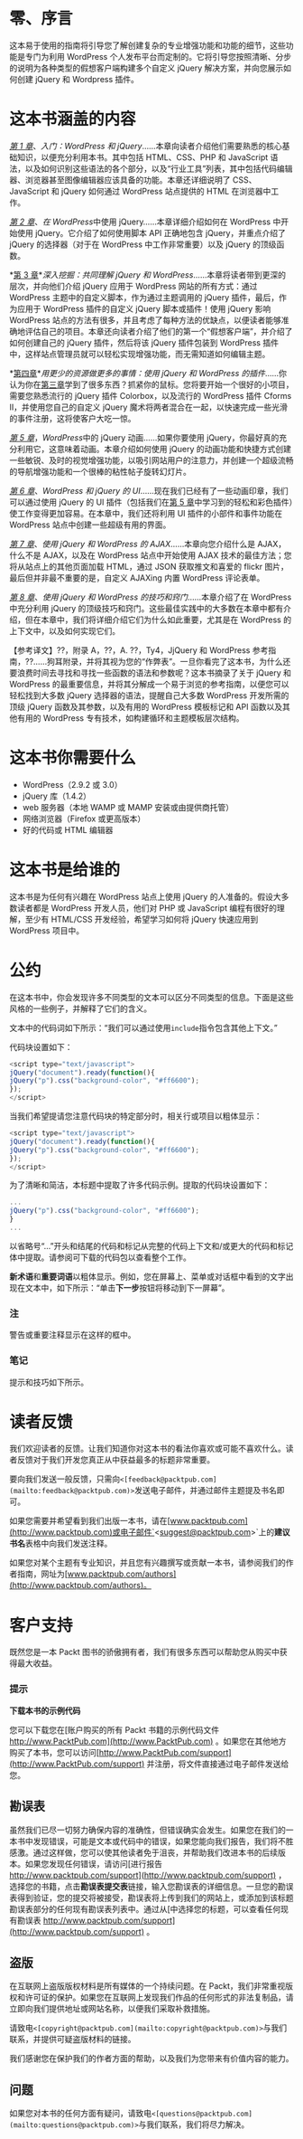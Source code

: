 # 零、序言

这本易于使用的指南将引导您了解创建复杂的专业增强功能和功能的细节，这些功能是专门为利用 WordPress 个人发布平台而定制的。它将引导您按照清晰、分步的说明为各种类型的假想客户端构建多个自定义 jQuery 解决方案，并向您展示如何创建 jQuery 和 Wordpress 插件。

# 这本书涵盖的内容

*[第 1 章](01.html "Chapter 1. Getting Started: WordPress and jQuery")*、*入门：WordPress 和 jQuery*……本章向读者介绍他们需要熟悉的核心基础知识，以便充分利用本书。其中包括 HTML、CSS、PHP 和 JavaScript 语法，以及如何识别这些语法的各个部分，以及“行业工具”列表，其中包括代码编辑器、浏览器甚至图像编辑器应该具备的功能。本章还详细说明了 CSS、JavaScript 和 jQuery 如何通过 WordPress 站点提供的 HTML 在浏览器中工作。

*[第 2 章](02.html "Chapter 2. Working with jQuery in WordPress")*、*在 WordPress*中使用 jQuery……本章详细介绍如何在 WordPress 中开始使用 jQuery。它介绍了如何使用脚本 API 正确地包含 jQuery，并重点介绍了 jQuery 的选择器（对于在 WordPress 中工作非常重要）以及 jQuery 的顶级函数。

*[第 3 章](03.html "Chapter 3. Digging Deeper: Understanding jQuery and WordPress Together")**深入挖掘：共同理解 jQuery 和 WordPress*……本章将读者带到更深的层次，并向他们介绍 jQuery 应用于 WordPress 网站的所有方式：通过 WordPress 主题中的自定义脚本，作为通过主题调用的 jQuery 插件，最后，作为应用于 WordPress 插件的自定义 jQuery 脚本或插件！使用 jQuery 影响 WordPress 站点的方法有很多，并且考虑了每种方法的优缺点，以便读者能够准确地评估自己的项目。本章还向读者介绍了他们的第一个“假想客户端”，并介绍了如何创建自己的 jQuery 插件，然后将该 jQuery 插件包装到 WordPress 插件中，这样站点管理员就可以轻松实现增强功能，而无需知道如何编辑主题。

*[第四章](04.html "Chapter 4. Doing a Lot More with Less: Making Use of Plugins for Both jQuery and WordPress")**用更少的资源做更多的事情：使用 jQuery 和 WordPress 的插件*……你认为你在[第三章](03.html "Chapter 3. Digging Deeper: Understanding jQuery and WordPress Together")学到了很多东西？抓紧你的鼠标。您将要开始一个很好的小项目，需要您熟悉流行的 jQuery 插件 Colorbox，以及流行的 WordPress 插件 Cforms II，并使用您自己的自定义 jQuery 魔术将两者混合在一起，以快速完成一些光滑的事件注册，这将使客户大吃一惊。

*[第 5 章](05.html "Chapter 5. jQuery Animation within WordPress")*，*WordPress*中的 jQuery 动画……如果你要使用 jQuery，你最好真的充分利用它，这意味着动画。本章介绍如何使用 jQuery 的动画功能和快捷方式创建一些敏锐、及时的视觉增强功能，以吸引网站用户的注意力，并创建一个超级流畅的导航增强功能和一个很棒的粘性帖子旋转幻灯片。

*[第 6 章](06.html "Chapter 6. WordPress and jQuery's UI")*、*WordPress 和 jQuery 的 UI*……现在我们已经有了一些动画印章，我们可以通过使用 jQuery 的 UI 插件（包括我们在[第 5 章](05.html "Chapter 5. jQuery Animation within WordPress")中学习到的轻松和彩色插件）使工作变得更加容易。在本章中，我们还将利用 UI 插件的小部件和事件功能在 WordPress 站点中创建一些超级有用的界面。

*[第 7 章](07.html "Chapter 7. AJAX with jQuery and WordPress")*、*使用 jQuery 和 WordPress 的 AJAX*……本章向您介绍什么是 AJAX，什么不是 AJAX，以及在 WordPress 站点中开始使用 AJAX 技术的最佳方法；您将从站点上的其他页面加载 HTML，通过 JSON 获取推文和喜爱的 flickr 图片，最后但并非最不重要的是，自定义 AJAXing 内置 WordPress 评论表单。

*[第 8 章](08.html "Chapter 8. Tips and Tricks for Working with jQuery and WordPress")*、*使用 jQuery 和 WordPress 的技巧和窍门*……本章介绍了在 WordPress 中充分利用 jQuery 的顶级技巧和窍门。这些最佳实践中的大多数在本章中都有介绍，但在本章中，我们将详细介绍它们为什么如此重要，尤其是在 WordPress 的上下文中，以及如何实现它们。

【参考译文】??，附录 A，??，A. ??，Ty4，JjQuery 和 WordPress 参考指南，??……狗耳附录，并将其视为您的“作弊表”。一旦你看完了这本书，为什么还要浪费时间去寻找和寻找一些函数的语法和参数呢？这本书摘录了关于 jQuery 和 WordPress 的最重要信息，并将其分解成一个易于浏览的参考指南，以便您可以轻松找到大多数 jQuery 选择器的语法，提醒自己大多数 WordPress 开发所需的顶级 jQuery 函数及其参数，以及有用的 WordPress 模板标记和 API 函数以及其他有用的 WordPress 专有技术，如构建循环和主题模板层次结构。

# 这本书你需要什么

*   WordPress（2.9.2 或 3.0）
*   jQuery 库（1.4.2）
*   web 服务器（本地 WAMP 或 MAMP 安装或由提供商托管）
*   网络浏览器（Firefox 或更高版本）
*   好的代码或 HTML 编辑器

# 这本书是给谁的

这本书是为任何有兴趣在 WordPress 站点上使用 jQuery 的人准备的。假设大多数读者都是 WordPress 开发人员，他们对 PHP 或 JavaScript 编程有很好的理解，至少有 HTML/CSS 开发经验，希望学习如何将 jQuery 快速应用到 WordPress 项目中。

# 公约

在这本书中，你会发现许多不同类型的文本可以区分不同类型的信息。下面是这些风格的一些例子，并解释了它们的含义。

文本中的代码词如下所示：“我们可以通过使用`include`指令包含其他上下文。”

代码块设置如下：

```js
<script type="text/javascript">
jQuery("document").ready(function(){
jQuery("p").css("background-color", "#ff6600");
});
</script>

```

当我们希望提请您注意代码块的特定部分时，相关行或项目以粗体显示：

```js
<script type="text/javascript">
jQuery("document").ready(function(){
jQuery("p").css("background-color", "#ff6600");
});
</script>

```

为了清晰和简洁，本标题中提取了许多代码示例。提取的代码块设置如下：

```js
...
jQuery("p").css("background-color", "#ff6600");
}
...

```

以省略号“…”开头和结尾的代码和标记从完整的代码上下文和/或更大的代码和标记体中提取。请参阅可下载的代码包以查看整个工作。

**新术语**和**重要词语**以粗体显示。例如，您在屏幕上、菜单或对话框中看到的文字出现在文本中，如下所示：“单击**下一步**按钮将移动到下一屏幕”。

### 注

警告或重要注释显示在这样的框中。

### 笔记

提示和技巧如下所示。

# 读者反馈

我们欢迎读者的反馈。让我们知道你对这本书的看法你喜欢或可能不喜欢什么。读者反馈对于我们开发您真正从中获益最多的标题非常重要。

要向我们发送一般反馈，只需向`<[feedback@packtpub.com](mailto:feedback@packtpub.com)>`发送电子邮件，并通过邮件主题提及书名即可。

如果您需要并希望看到我们出版一本书，请在[www.packtpub.com](http://www.packtpub.com)或电子邮件`<[suggest@packtpub.com](mailto:suggest@packtpub.com)>`上的**建议书名**表格中向我们发送注释。

如果您对某个主题有专业知识，并且您有兴趣撰写或贡献一本书，请参阅我们的作者指南，网址为[www.packtpub.com/authors](http://www.packtpub.com/authors)。

# 客户支持

既然您是一本 Packt 图书的骄傲拥有者，我们有很多东西可以帮助您从购买中获得最大收益。

### 提示

**下载本书的示例代码**

您可以下载您在[账户购买的所有 Packt 书籍的示例代码文件 http://www.PacktPub.com](http://www.PacktPub.com) 。如果您在其他地方购买了本书，您可以访问[http://www.PacktPub.com/support](http://www.PacktPub.com/support) 并注册，将文件直接通过电子邮件发送给您。

## 勘误表

虽然我们已尽一切努力确保内容的准确性，但错误确实会发生。如果您在我们的一本书中发现错误，可能是文本或代码中的错误，如果您能向我们报告，我们将不胜感激。通过这样做，您可以使其他读者免于沮丧，并帮助我们改进本书的后续版本。如果您发现任何错误，请访问[进行报告 http://www.packtpub.com/support](http://www.packtpub.com/support) ，选择您的书籍，点击**勘误表提交表**链接，输入您勘误表的详细信息。一旦您的勘误表得到验证，您的提交将被接受，勘误表将上传到我们的网站上，或添加到该标题勘误表部分的任何现有勘误表列表中。通过从[中选择您的标题，可以查看任何现有勘误表 http://www.packtpub.com/support](http://www.packtpub.com/support) 。

## 盗版

在互联网上盗版版权材料是所有媒体的一个持续问题。在 Packt，我们非常重视版权和许可证的保护。如果您在互联网上发现我们作品的任何形式的非法复制品，请立即向我们提供地址或网站名称，以便我们采取补救措施。

请致电`<[copyright@packtpub.com](mailto:copyright@packtpub.com)>`与我们联系，并提供可疑盗版材料的链接。

我们感谢您在保护我们的作者方面的帮助，以及我们为您带来有价值内容的能力。

## 问题

如果您对本书的任何方面有疑问，请致电`<[questions@packtpub.com](mailto:questions@packtpub.com)>`与我们联系，我们将尽力解决。